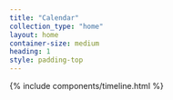```yaml
---
title: "Calendar"
collection_type: "home"
layout: home
container-size: medium
heading: 1
style: padding-top
---
```


{% include components/timeline.html %}
